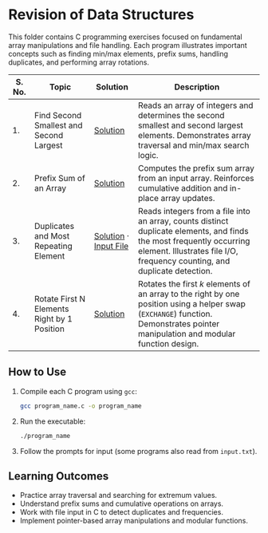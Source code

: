 # Revision of Data Structures

This folder contains C programming exercises focused on fundamental array manipulations and file handling. Each program illustrates important concepts such as finding min/max elements, prefix sums, handling duplicates, and performing array rotations.

| S. No. | Topic | Solution | Description |
|---|---|---|---|
| 1. | Find Second Smallest and Second Largest | [Solution](https://github.com/PrateekRaj8125/Basic-Data-Algorithms/blob/main/code/2.%20Revision%20of%20Data%20Structures/pb1.c) | Reads an array of integers and determines the second smallest and second largest elements. Demonstrates array traversal and min/max search logic. |
| 2. | Prefix Sum of an Array | [Solution](https://github.com/PrateekRaj8125/Basic-Data-Algorithms/blob/main/code/2.%20Revision%20of%20Data%20Structures/pb2.c) | Computes the prefix sum array from an input array. Reinforces cumulative addition and in-place array updates. |
| 3. | Duplicates and Most Repeating Element | [Solution](https://github.com/PrateekRaj8125/Basic-Data-Algorithms/blob/main/code/2.%20Revision%20of%20Data%20Structures/pb3.c) · [Input File](https://github.com/PrateekRaj8125/Basic-Data-Algorithms/blob/main/code/2.%20Revision%20of%20Data%20Structures/input.txt) | Reads integers from a file into an array, counts distinct duplicate elements, and finds the most frequently occurring element. Illustrates file I/O, frequency counting, and duplicate detection. |
| 4. | Rotate First N Elements Right by 1 Position | [Solution](https://github.com/PrateekRaj8125/Basic-Data-Algorithms/blob/main/code/2.%20Revision%20of%20Data%20Structures/pb4.c) | Rotates the first *k* elements of an array to the right by one position using a helper swap (`EXCHANGE`) function. Demonstrates pointer manipulation and modular function design. |

## How to Use

1. Compile each C program using `gcc`:

    ```bash
    gcc program_name.c -o program_name
    ```

2. Run the executable:

    ```bash
    ./program_name
    ```

3. Follow the prompts for input (some programs also read from `input.txt`).

## Learning Outcomes

- Practice array traversal and searching for extremum values.
- Understand prefix sums and cumulative operations on arrays.
- Work with file input in C to detect duplicates and frequencies.
- Implement pointer-based array manipulations and modular functions.
